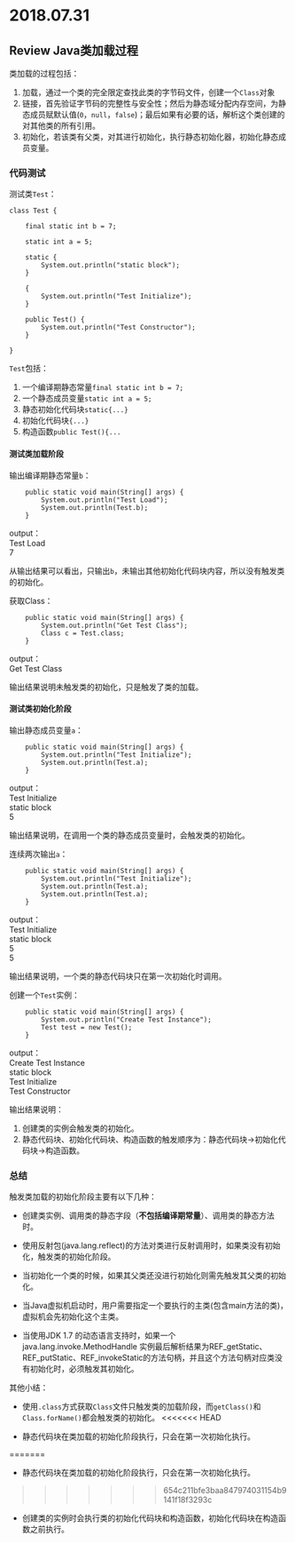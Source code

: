 # 2018.07.31

## Review Java类加载过程

类加载的过程包括：  

1. 加载，通过一个类的完全限定查找此类的字节码文件，创建一个`Class`对象
2. 链接，首先验证字节码的完整性与安全性；然后为静态域分配内存空间，为静态成员赋默认值(`0`，`null`，`false`)；最后如果有必要的话，解析这个类创建的对其他类的所有引用。
3. 初始化，若该类有父类，对其进行初始化，执行静态初始化器，初始化静态成员变量。

### 代码测试

测试类`Test`：
```
class Test {

    final static int b = 7;

    static int a = 5;

    static {
        System.out.println("static block");
    }

    {
        System.out.println("Test Initialize");
    }

    public Test() {
        System.out.println("Test Constructor");
    }
    
}
```

`Test`包括：
1. 一个编译期静态常量`final static int b = 7;`
2. 一个静态成员变量`static int a = 5;`
3. 静态初始化代码块`static{...}`
4. 初始化代码块`{...}`
5. 构造函数`public Test(){...`

#### 测试类加载阶段

输出编译期静态常量`b`：
```
    public static void main(String[] args) {
        System.out.println("Test Load");
        System.out.println(Test.b);
    }
```

output：  
Test Load  
7  

从输出结果可以看出，只输出`b`，未输出其他初始化代码块内容，所以没有触发类的初始化。

获取Class：
```
    public static void main(String[] args) {
        System.out.println("Get Test Class");
        Class c = Test.class;
    }
```

output：  
Get Test Class

输出结果说明未触发类的初始化，只是触发了类的加载。

####  测试类初始化阶段

输出静态成员变量`a`：
```
    public static void main(String[] args) {
        System.out.println("Test Initialize");
        System.out.println(Test.a);
    }
```

output：  
Test Initialize  
static block  
5  

输出结果说明，在调用一个类的静态成员变量时，会触发类的初始化。

连续两次输出`a`：
```
    public static void main(String[] args) {
        System.out.println("Test Initialize");
        System.out.println(Test.a);
        System.out.println(Test.a);
    }
```

output：  
Test Initialize  
static block  
5  
5  

输出结果说明，一个类的静态代码块只在第一次初始化时调用。


创建一个`Test`实例：
```
    public static void main(String[] args) {
        System.out.println("Create Test Instance");
        Test test = new Test();
    }
```

output：  
Create Test Instance  
static block  
Test Initialize  
Test Constructor

输出结果说明：  
1. 创建类的实例会触发类的初始化。
2. 静态代码块、初始化代码块、构造函数的触发顺序为：静态代码块->初始化代码块->构造函数。

### 总结

触发类加载的初始化阶段主要有以下几种：

- 创建类实例、调用类的静态字段（**不包括编译期常量**）、调用类的静态方法时。

- 使用反射包(java.lang.reflect)的方法对类进行反射调用时，如果类没有初始化，触发类的初始化阶段。

- 当初始化一个类的时候，如果其父类还没进行初始化则需先触发其父类的初始化。

- 当Java虚拟机启动时，用户需要指定一个要执行的主类(包含main方法的类)，虚拟机会先初始化这个主类。

- 当使用JDK 1.7 的动态语言支持时，如果一个java.lang.invoke.MethodHandle 实例最后解析结果为REF_getStatic、REF_putStatic、REF_invokeStatic的方法句柄，并且这个方法句柄对应类没有初始化时，必须触发其初始化。

其他小结：

- 使用`.class`方式获取`Class`文件只触发类的加载阶段，而`getClass()`和`Class.forName()`都会触发类的初始化。
<<<<<<< HEAD

- 静态代码块在类加载的初始化阶段执行，只会在第一次初始化执行。

=======
- 静态代码块在类加载的初始化阶段执行，只会在第一次初始化执行。
>>>>>>> 654c211bfe3baa847974031154b9141f18f3293c
- 创建类的实例时会执行类的初始化代码块和构造函数，初始化代码块在构造函数之前执行。